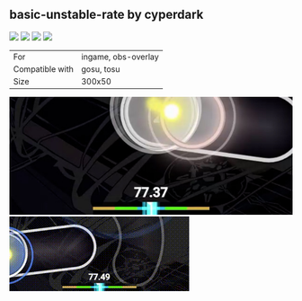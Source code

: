 ## basic-unstable-rate by cyperdark

<a href="https://osuck.link/redirect/https://files.osuck.link/tosu/basic-unstable-rate by cyperdark v1.2.zip" target="_blank"><img height="35" src="https://img.shields.io/badge/Download_PP_Counter-67A564?style=for-the-badge&logo=cloud&logoColor=white" /></a>  <a href="https://github.com/cyperdark" target="_blank"><img height="35" src="https://img.shields.io/badge/github-000000?style=for-the-badge&logo=github&logoColor=white" /></a>  <a href="https://twitter.com/cpol_owo" target="_blank"><img height="35" src="https://img.shields.io/badge/twitter-1DA1F2?style=for-the-badge&logo=twitter&logoColor=white" /></a>  <a href="https://discord.gg/rYHNggbhyY" target="_blank"><img height="35" src="https://img.shields.io/badge/discord-5865f2?style=for-the-badge&logo=discord&logoColor=white" /></a>  

|||
| ------------- | ------------- |
| For | ingame, obs-overlay |
| Compatible with | gosu, tosu |
| Size |  300x50 |


<img src="/.github/images/basic-unstable-rate by cyperdark.jpg" /> <img src="/.github/gifs/basic-unstable-rate by cyperdark.gif" /> 
